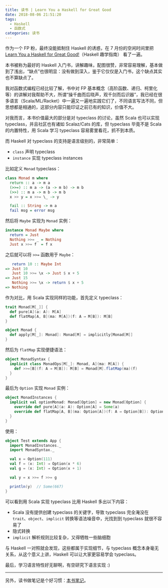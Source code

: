 ```yaml
---
title: 读书 | Learn You a Haskell for Great Good
date: 2018-08-06 21:51:20
tags:
  - Haskell
  - 函数式
categories: 读书
---
```


作为一个 FP 粉，最终没能抵制住 Haskell 的诱惑，在 7 月份的空闲时间里把 [Learn You a Haskell for Great Good!](http://learnyouahaskell.com/chapters)（Haskell 趣学指南） 看了一遍。

本书被称为最好的 Haskell 入门书，讲解趣味，配图很赞，非常容易理解，基本做到了浅出，“缺点”也很明显：没有做到深入，鉴于它仅仅是入门书，这个缺点其实也不算缺点了。

我对函数式编程已经比较了解，书中对 FP 基本概念（高阶函数、递归、柯里化等）的讲解对我帮助不大，所谓“操千曲而后晓声，观千剑而后识器”，我已经在很多语言（Scala/ML/Racket）中一遍又一遍地实践它们了，不同语言写法不同，但思想都是相通的，这部分内容只能印证之前已有的知识，价值不大。

<!-- more -->

对我而言，本书价值最大的部分是对 typeclass 的讨论，虽然 Scala 也可以实现 typeclass，并且社区也有诸如 Scalaz/Cats 的库，但 typeclass 毕竟不是 Scala 的内置特性，用 Scala 学习 typeclass 容易雾里看花，抓不到本质。

而 Haskell 对 typeclass 的支持是语言级别的，非常简单：

* `class` 声明 typeclass
* `instance` 实现 typeclass instances

比如定义 `Monad` typeclass：

```Haskell
class Monad m where
  return :: a -> m a
  (>>=) :: m a -> (a -> m b) -> m b
  (>>) :: m a -> m b -> m b
  x >> y = x >>= \_ -> y

  fail :: String -> m a
  fail msg = error msg
```

然后将 `Maybe` 实现为 `Monad` 实例：

```Haskell
instance Monad Maybe where
  return = Just
  Nothing >>= _ = Nothing
  Just x >>= f  = f x
```

之后就可以将 `>>=` 函数用于 `Maybe`：

```Haskell
   return 10 :: Maybe Int
=> Just 10
   Just 10 >>= \x -> Just $ x + 5
=> Just 15
   Nothing >>= \x -> return $ x + 5
=> Nothing
```

作为对比，用 Scala 实现同样的功能，首先定义 typeclass：

```Scala
trait Monad[M[_]] {
  def pure[A](a: A): M[A]
  def flatMap[A, B](ma: M[A])(f: A ⇒ M[B]): M[B]
}

object Monad {
  def apply[M[_]: Monad]: Monad[M] = implicitly[Monad[M]]
}
```

然后为 `flatMap` 实现便捷语法：

```Scala
object MonadSyntax {
  implicit class MonadOps[M[_]: Monad, A](ma: M[A]) {
    def >>=[B](f: A ⇒ M[B]): M[B] = Monad[M].flatMap(ma)(f)
  }
}
```

最后为 `Option` 实现 `Monad` 实例：

```Scala
object MonadInstances {
  implicit val optionMonad: Monad[Option] = new Monad[Option] {
    override def pure[A](a: A): Option[A] = Some(a)
    override def flatMap[A, B](ma: Option[A])(f: A ⇒ Option[B]): Option[B] = ma.flatMap(f)
  }
}
```

使用：

```Scala
object Test extends App {
  import MonadInstances._
  import MonadSyntax._

  val x = Option(111)
  val f = (x: Int) ⇒ Option(x * 6)
  val g = (x: Int) ⇒ Option(x + 1)

  val y = x >>= f >>= g

  println(y)  // Some(667)
}
```

可以看到用 Scala 实现 typeclass 比用 Haskell 多出以下内容：

* Scala 没有提供创建 typeclass 的关键字，导致 typeclass 完全淹没在 `trait`、`object`、`implicit` 转换等语法噪音中，光找到到 typeclass 就很不容易了
* 隐式转换
* `implicit` 解析规则比较复杂，又得牺牲一些脑细胞

与 Haskell 一对照就会发现，这些都属于实现细节，与 typeclass 概念本身毫无关系，从这个意义上讲，Haskell 可以让大家更容易学会 typeclass。

最后，学习语言特性好无聊啊，有空研究下语言实现 :)

---

另外，读书做笔记是个好习惯：[本书笔记](https://github.com/satansk/learn-you-a-haskell)。
